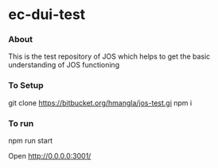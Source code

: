 # ec-dui-test

### About
This is the test repository of JOS which helps to get the basic understanding of JOS functioning

### To Setup
git clone https://bitbucket.org/hmangla/jos-test.gi
npm i

### To run
npm run start

Open http://0.0.0.0:3001/